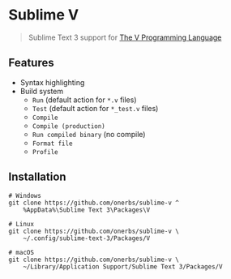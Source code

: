 # Sublime V

> Sublime Text 3 support for [The V Programming Language](https://vlang.io)

## Features

- Syntax highlighting
- Build system
	- `Run` (default action for `*.v` files)
	- `Test` (default action for `*_test.v` files)
	- `Compile`
	- `Compile (production)`
	- `Run compiled binary` (no compile)
	- `Format file`
	- `Profile`


## Installation

	# Windows
	git clone https://github.com/onerbs/sublime-v ^
		%AppData%\Sublime Text 3\Packages\V

	# Linux
	git clone https://github.com/onerbs/sublime-v \
		~/.config/sublime-text-3/Packages/V

	# macOS
	git clone https://github.com/onerbs/sublime-v \
		~/Library/Application Support/Sublime Text 3/Packages/V
